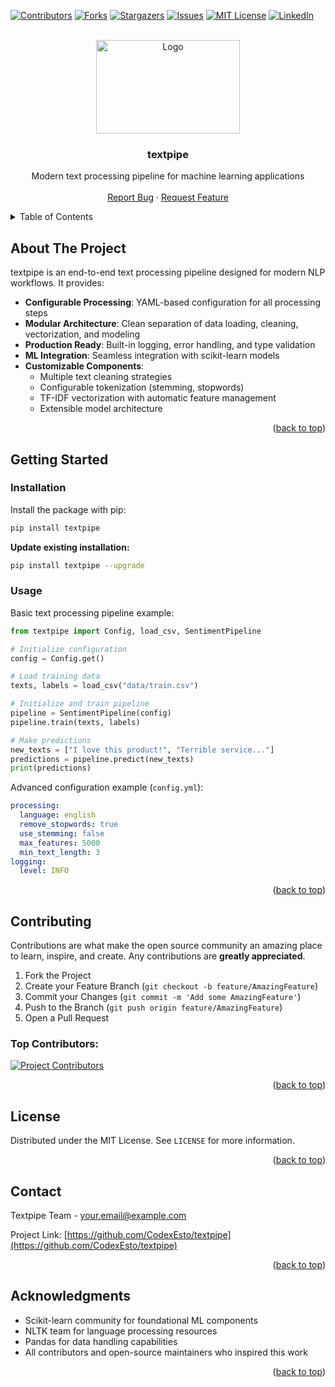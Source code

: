 
<a id="readme-top"></a>

[![Contributors][contributors-shield]][contributors-url]
[![Forks][forks-shield]][forks-url]
[![Stargazers][stars-shield]][stars-url]
[![Issues][issues-shield]][issues-url]
[![MIT License][license-shield]][license-url]
[![LinkedIn][linkedin-shield]][linkedin-url]

<!-- PROJECT LOGO -->
<br />
<div align="center">
  <a href="https://github.com/CodexEsto/textpipe">
    <img src="assets/textpipeRB.png" alt="Logo" width="230" height="150">
  </a>

  <h3 align="center">textpipe</h3>

  <p align="center">
    Modern text processing pipeline for machine learning applications
    <br />
    <br />
    <a href="https://github.com/CodexEsto/textpipe/issues/new?labels=bug&template=bug-report---.md">Report Bug</a>
    &middot;
    <a href="https://github.com/CodexEsto/textpipe/issues/new?labels=enhancement&template=feature-request---.md">Request Feature</a>
  </p>
</div>

<!-- TABLE OF CONTENTS -->
<details>
  <summary>Table of Contents</summary>
  <ol>
    <li>
      <a href="#about-the-project">About The Project</a>
    </li>
    <li>
      <a href="#getting-started">Getting Started</a>
      <ul>
        <li><a href="#installation">Installation</a></li>
        <li><a href="#usage">Usage</a></li>
      </ul>
    </li>
    <li><a href="#contributing">Contributing</a></li>
    <li><a href="#license">License</a></li>
    <li><a href="#contact">Contact</a></li>
  </ol>
</details>

<!-- ABOUT THE PROJECT -->
## About The Project

textpipe is an end-to-end text processing pipeline designed for modern NLP workflows. It provides:

- **Configurable Processing**: YAML-based configuration for all processing steps
- **Modular Architecture**: Clean separation of data loading, cleaning, vectorization, and modeling
- **Production Ready**: Built-in logging, error handling, and type validation
- **ML Integration**: Seamless integration with scikit-learn models
- **Customizable Components**:
  - Multiple text cleaning strategies
  - Configurable tokenization (stemming, stopwords)
  - TF-IDF vectorization with automatic feature management
  - Extensible model architecture

<p align="right">(<a href="#readme-top">back to top</a>)</p>

<!-- GETTING STARTED -->
## Getting Started

### Installation

Install the package with pip:
```bash
pip install textpipe
```

**Update existing installation:**
```bash
pip install textpipe --upgrade
```

### Usage

Basic text processing pipeline example:

```python
from textpipe import Config, load_csv, SentimentPipeline

# Initialize configuration
config = Config.get()

# Load training data
texts, labels = load_csv("data/train.csv")

# Initialize and train pipeline
pipeline = SentimentPipeline(config)
pipeline.train(texts, labels)

# Make predictions
new_texts = ["I love this product!", "Terrible service..."]
predictions = pipeline.predict(new_texts)
print(predictions)
```

Advanced configuration example (`config.yml`):
```yaml
processing:
  language: english
  remove_stopwords: true
  use_stemming: false
  max_features: 5000
  min_text_length: 3
logging:
  level: INFO
```

<p align="right">(<a href="#readme-top">back to top</a>)</p>

<!-- CONTRIBUTING -->
## Contributing

Contributions are what make the open source community an amazing place to learn, inspire, and create. Any contributions are **greatly appreciated**.

1. Fork the Project
2. Create your Feature Branch (`git checkout -b feature/AmazingFeature`)
3. Commit your Changes (`git commit -m 'Add some AmazingFeature'`)
4. Push to the Branch (`git push origin feature/AmazingFeature`)
5. Open a Pull Request

### Top Contributors:

<a href="https://github.com/CodexEsto/textpipe/graphs/contributors">
  <img src="https://contrib.rocks/image?repo=CodexEsto/textpipe" alt="Project Contributors" />
</a>

<p align="right">(<a href="#readme-top">back to top</a>)</p>

<!-- LICENSE -->
## License

Distributed under the MIT License. See `LICENSE` for more information.

<p align="right">(<a href="#readme-top">back to top</a>)</p>

<!-- CONTACT -->
## Contact

Textpipe Team - your.email@example.com

Project Link: [https://github.com/CodexEsto/textpipe](https://github.com/CodexEsto/textpipe)

<p align="right">(<a href="#readme-top">back to top</a>)</p>

<!-- ACKNOWLEDGMENTS -->
## Acknowledgments

- Scikit-learn community for foundational ML components
- NLTK team for language processing resources
- Pandas for data handling capabilities
- All contributors and open-source maintainers who inspired this work

<p align="right">(<a href="#readme-top">back to top</a>)</p>

<!-- MARKDOWN LINKS & IMAGES -->
[contributors-shield]: https://img.shields.io/github/contributors/CodexEsto/textpipe.svg?style=for-the-badge
[contributors-url]: https://github.com/CodexEsto/textpipe/graphs/contributors
[forks-shield]: https://img.shields.io/github/forks/CodexEsto/textpipe.svg?style=for-the-badge
[forks-url]: https://github.com/CodexEsto/textpipe/network/members
[stars-shield]: https://img.shields.io/github/stars/CodexEsto/textpipe.svg?style=for-the-badge
[stars-url]: https://github.com/CodexEsto/textpipe/stargazers
[issues-shield]: https://img.shields.io/github/issues/CodexEsto/textpipe.svg?style=for-the-badge
[issues-url]: https://github.com/CodexEsto/textpipe/issues
[license-shield]: https://img.shields.io/github/license/CodexEsto/textpipe.svg?style=for-the-badge
[license-url]: https://github.com/CodexEsto/textpipe/blob/main/LICENSE
[linkedin-shield]: https://img.shields.io/badge/-LinkedIn-black.svg?style=for-the-badge&logo=linkedin&colorB=555
[linkedin-url]: https://www.linkedin.com/in/your-profile/
```
